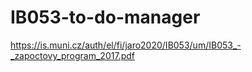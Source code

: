 # IB053-to-do-manager
https://is.muni.cz/auth/el/fi/jaro2020/IB053/um/IB053_-_zapoctovy_program_2017.pdf
